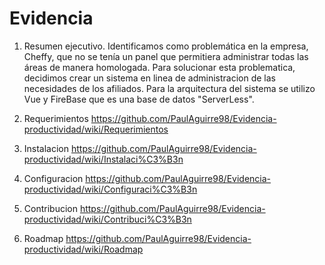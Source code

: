 # Evidencia

1. Resumen ejecutivo.
Identificamos como problemática en la empresa, Cheffy, que no se tenía un panel que permitiera administrar todas las áreas de manera homologada. Para solucionar esta problematica, decidimos crear un sistema en linea de administracion de las necesidades de los afiliados. Para la arquitectura del sistema se utilizo Vue y FireBase que es una base de datos "ServerLess".

2. Requerimientos
https://github.com/PaulAguirre98/Evidencia-productividad/wiki/Requerimientos

3. Instalacion
https://github.com/PaulAguirre98/Evidencia-productividad/wiki/Instalaci%C3%B3n

4. Configuracion
https://github.com/PaulAguirre98/Evidencia-productividad/wiki/Configuraci%C3%B3n

6. Contribucion
https://github.com/PaulAguirre98/Evidencia-productividad/wiki/Contribuci%C3%B3n

7. Roadmap
https://github.com/PaulAguirre98/Evidencia-productividad/wiki/Roadmap
